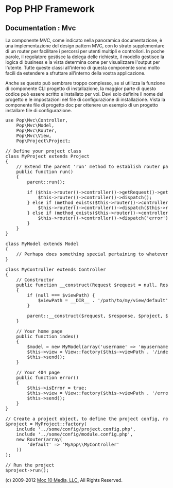 Pop PHP Framework
=================

Documentation : Mvc
-------------------

La componente MVC, come indicato nella panoramica documentazione, è una implementazione del design pattern MVC, con lo strato supplementare di un router per facilitare i percorsi per utenti multipli e controllori. In poche parole, il regolatore gestisce la delega delle richieste, il modello gestisce la logica di business e la vista determina come per visualizzare l'output per l'utente. Tutte queste classi all'interno di questa componente sono molto facili da estendere a sfruttare all'interno della vostra applicazione.


Anche se questo può sembrare troppo complesso, se si utilizza la funzione di componente CLI progetto di installazione, la maggior parte di questo codice può essere scritto e installato per voi. Devi solo definire il nome del progetto e le impostazioni nel file di configurazione di installazione. Vista la componente file di progetto doc per ottenere un esempio di un progetto installare file di configurazione.


<pre>
use Pop\Mvc\Controller,
    Pop\Mvc\Model,
    Pop\Mvc\Router,
    Pop\Mvc\View,
    Pop\Project\Project;

// Define your project class
class MyProject extends Project
{
    // Extend the parent 'run' method to establish router paths
    public function run()
    {
        parent::run();

        if ($this->router()->controller()->getRequest()->getRequestUri() == '/') {
            $this->router()->controller()->dispatch();
        } else if (method_exists($this->router()->controller(), $this->router()->getAction())) {
            $this->router()->controller()->dispatch($this->router()->getAction());
        } else if (method_exists($this->router()->controller(), 'error')) {
            $this->router()->controller()->dispatch('error');
        }
    }
}

class MyModel extends Model
{
    // Perhaps does something special pertaining to whatever data you are manipulating
}

class MyController extends Controller
{
    // Constructor
    public function __construct(Request $request = null, Response $response = null, Project $project = null, $viewPath = null)
    {
        if (null === $viewPath) {
            $viewPath = __DIR__ . '/path/to/my/view/default';
        }

        parent::__construct($request, $response, $project, $viewPath);
    }

    // Your home page
    public function index()
    {
        $model = new MyModel(array('username' => 'myusername');
        $this->view = View::factory($this->viewPath . '/index.phtml', $model);
        $this->send();
    }

    // Your 404 page
    public function error()
    {
        $this->isError = true;
        $this->view = View::factory($this->viewPath . '/error.phtml');
        $this->send();
    }
}

// Create a project object, to define the project config, router and controller(s)
$project = MyProject::factory(
    include '../some/config/project.config.php',
    include '../some/config/module.config.php',
    new Router(array(
        'default' => 'MyApp\\MyController'
    ))
);

// Run the project
$project->run();
</pre>

(c) 2009-2012 [Moc 10 Media, LLC.](http://www.moc10media.com) All Rights Reserved.
